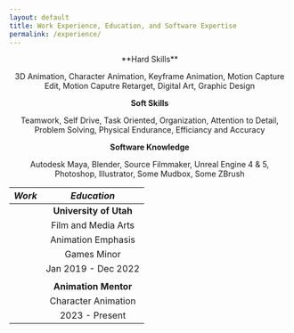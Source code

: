 ```yaml
---
layout: default
title: Work Experience, Education, and Software Expertise
permalink: /experience/
---
```


<div align="center">
  **Hard Skills**  

  3D Animation, Character Animation, Keyframe Animation, Motion Capture Edit, Motion Caputre Retarget, Digital Art,      Graphic Design  


  **Soft Skills**  
  
  Teamwork, Self Drive, Task Oriented, Organization, Attention to Detail, Problem Solving, Physical Endurance,           Efficiancy and Accuracy 


  **Software Knowledge**  
  
  Autodesk Maya, Blender, Source Filmmaker, Unreal Engine 4 & 5, Photoshop, Illustrator, Some Mudbox, Some ZBrush 
</div>

  | **_Work_**  |  **_Education_**  |
  |  :---:  |  :---:  |
  |        |  **University of Utah**  |
  |        |  Film and Media Arts |
  |        |  Animation Emphasis  |
  |        |  Games Minor  |
  |        |  Jan 2019 - Dec 2022  |
  |        |        |
  |        |  **Animation Mentor**  |
  |        |  Character Animation  |
  |        |  2023 - Present  |
